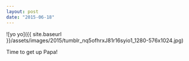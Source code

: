 ```yaml
---
layout: post
date: "2015-06-18"
---
```


![yo yo]({{ site.baseurl }}/assets/images/2015/tumblr_nq5ofhrxJ81r16syio1_1280-576x1024.jpg)

Time to get up Papa!
